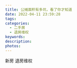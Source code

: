 ```yaml
---
title: 公摊面积有多坑，看了你才知道
date: 2022-04-11 23:59:28
tags:
categories:
  - 二手房
  - 退房维权
keywords:
description:
photos:
---
```



新房
退房维权
